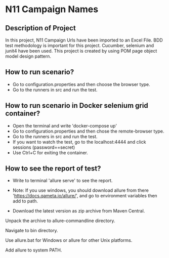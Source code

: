 # N11 Campaign Names
## Description of Project
In this project, N11 Campaign Urls have been imported to an Excel File. BDD test methodology is important for this project.
 Cucumber, selenium and junit4 have been used. This project is created by using POM page object model design pattern.
## How to run scenario?
- Go to configuration.properties and then choose the browser type.
- Go to the runners in src and run the test.
## How to run scenario in Docker selenium grid container?
- Open the terminal and write 'docker-compose up'
- Go to configuration.properties and then chose the remote-browser type.
- Go to the runners in src and run the test.
- If you want to watch the test, go to the localhost:4444 and click sessions (password==secret)
- Use Ctrl+C for exiting the container.
## How to see the report of test?
- Write to terminal 'allure serve' to see the report.
- Note: If you use windows, you should download allure from there 'https://docs.qameta.io/allure/', and go to environment variables then add to path.

- Download the latest version as zip archive from Maven Central.

Unpack the archive to allure-commandline directory.

Navigate to bin directory.

Use allure.bat for Windows or allure for other Unix platforms.

Add allure to system PATH.
